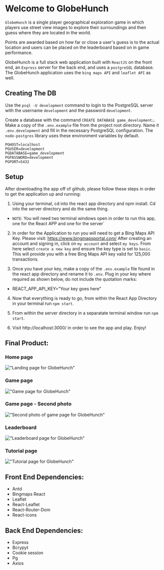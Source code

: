 # Welcome to GlobeHunch

`GlobeHunch` is a single player geographical exploration game in which players use street view images to explore their surroundings and then guess where they are located in the world. 

Points are awarded based on how far or close a user's guess is to the actual location and users can be placed on the leaderboard based on in game performance.

GlobeHunch is a full stack web application built with `ReactJS` on the front end, an `Express` server for the back end, and uses a `postgreSQL` database. The GlobeHunch application uses the `bing maps API` and `leaflet API` as well.

## Creating The DB

Use the `psql -U development` command to login to the PostgreSQL server with the username `development` and the password `development`.

Create a database with the command `CREATE DATABASE game_development;`.
Make a copy of the `.env.example` file from the project root directory. Name it `.env.development` and fill in the necessary PostgreSQL configuration. The `node-postgres` library uses these environment variables by default.

```
PGHOST=localhost
PGUSER=development
PGDATABASE=game_development
PGPASSWORD=development
PGPORT=5432
```

## Setup
After downloading the app off of github, please follow these steps in order to get the application up and running: 

1. Using your terminal, cd into the react app directory and npm install. Cd into the server directory and do the same thing.

* `NOTE`: You will need two terminal windows open in order to run this app, one for the React APP and one for the server`

2. In order for the Application to run you will need to get a Bing Maps API Key. Please visit: https://www.bingmapsportal.com/ After creating an account and signing in, click on `my account` and select `my keys`. From here select `create a new key` and ensure the key type is set to `basic`. This will provide you with a free Bing Maps API key valid for 125,000 transactions. 

3. Once you have your key, make a copy of the `.env.example` file found in the react app directory and rename it to `.env`. Plug in your key where required as shown below, do not include the quotation marks:
* REACT_APP_API_KEY="Your key goes here"

4. Now that everything is ready to go, from within the React App Directory in your terminal run `npm start`.

5. From within the server directory in a separatate terminal window run `npm start`.


6. Visit http://localhost:3000/ in order to see the app and play. Enjoy!


## Final Product:

### Home page

!["Landing page for GlobeHunch"](https://github.com/jordangm94/geo-game/blob/master/docs/globehunch-home.png?raw=true)

### Game page

!["Game page for GlobeHunch"](https://github.com/jordangm94/geo-game/blob/master/docs/globehunch-game1.png?raw=true)

### Game page - Second photo

!["Second photo of game page for GlobeHunch"](https://github.com/jordangm94/geo-game/blob/master/docs/globehunch-game2.png?raw=true)

### Leaderboard

!["Leaderboard page for GlobeHunch"](https://github.com/jordangm94/geo-game/blob/master/docs/globehunch-leaderboard.png?raw=true)

### Tutorial page

!["Tutorial page for GlobeHunch"](https://github.com/jordangm94/geo-game/blob/master/docs/globehunch-tutorial.png?raw=true)

## Front End Dependencies: 
* Antd
* Bingmaps React
* Leaflet
* React-Leaflet
* React-Router-Dom
* React-icons

## Back End Dependencies: 
* Express
* Bcrypyt
* Cookie session
* Pg
* Axios

